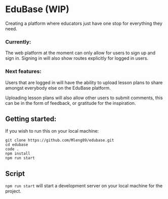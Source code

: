 # EduBase (WIP)

Creating a platform where educators just have one stop for everything they need.


### Currently:

The web platform at the moment can only allow for users to sign up and sign in. Signing in will also show routes explicitly for logged in users.

### Next features:

Users that are logged in will have the ability to upload lesson plans to share amongst everybody else on the EduBase platform.

Uploading lesson plans will also allow other users to submit comments, this can be in the form of feedback, or gratitude for the inspiration.

## Getting started:

If you wish to run this on your local machine: 
```
git clone https://github.com/Mleng89/edubase.git
cd edubase
code .
npm install
npm run start
```

## Script
`npm run start` will start a development server on your local machine for the project.
